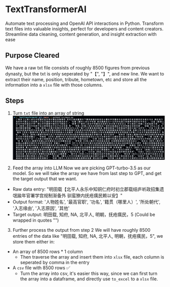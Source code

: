 # TextTransformerAI
Automate text processing and OpenAI API interactions in Python. Transform text files into valuable insights, perfect for developers and content creators. Streamline data cleaning, content generation, and insight extraction with ease

## Purpose Cleared
We have a raw txt file consists of roughly 8500 figures from previous dynasty, but the txt is only seperated by "【", "】", and new line. We want to extract their name, position, tribute, hometown, etc and store all the information into a `xlsx` file with those columns.

## Steps
1. Turn `txt` file into an array of string
![txt to array](assets/images/image.png)

2. Feed the array into LLM
Now we are picking GPT-turbo-3.5 as our model. So we will take the array we have from last step to GPT, and get the target output that we want.
- Raw data entry: "明田载【北平人永乐中知铜仁府时初立郡载结庐听政招集遗氓踰年官署学宫规制渐备外 驯蛮獠内抚疮痍民赖以安】"
- Output format: '人物姓名', '最高官职', '功名', '籍贯（哪里人）', '所处朝代', '入志缘由', '入志原因', '其他'
- Target output: 明田载, 知府, NA, 北平人, 明朝，抚疮痍民，5 (Could be wrapped in quotes "")

3. Further process the output from step 2
We will have roughly 8500 entries of the data like "明田载, 知府, NA, 北平人, 明朝，抚疮痍民，5", we store them either in:
- An array of 8500 rows * 1 column
  - Then traverse the array and insert them into `xlsx` file, each column is seperated by comma in the entry
- A `csv` file with 8500 rows ✅
  - Turn the array into csv, it's easier this way, since we can first turn the array into a dataframe, and directly use `to_excel` to a `xlsx` file.


